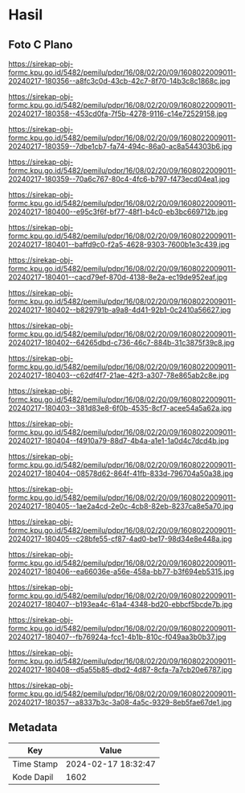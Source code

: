 # Hasil

## Foto C Plano

https://sirekap-obj-formc.kpu.go.id/5482/pemilu/pdpr/16/08/02/20/09/1608022009011-20240217-180356--a8fc3c0d-43cb-42c7-8f70-14b3c8c1868c.jpg

https://sirekap-obj-formc.kpu.go.id/5482/pemilu/pdpr/16/08/02/20/09/1608022009011-20240217-180358--453cd0fa-7f5b-4278-9116-c14e72529158.jpg

https://sirekap-obj-formc.kpu.go.id/5482/pemilu/pdpr/16/08/02/20/09/1608022009011-20240217-180359--7dbe1cb7-fa74-494c-86a0-ac8a544303b6.jpg

https://sirekap-obj-formc.kpu.go.id/5482/pemilu/pdpr/16/08/02/20/09/1608022009011-20240217-180359--70a6c767-80c4-4fc6-b797-f473ecd04ea1.jpg

https://sirekap-obj-formc.kpu.go.id/5482/pemilu/pdpr/16/08/02/20/09/1608022009011-20240217-180400--e95c3f6f-bf77-48f1-b4c0-eb3bc669712b.jpg

https://sirekap-obj-formc.kpu.go.id/5482/pemilu/pdpr/16/08/02/20/09/1608022009011-20240217-180401--baffd9c0-f2a5-4628-9303-7600b1e3c439.jpg

https://sirekap-obj-formc.kpu.go.id/5482/pemilu/pdpr/16/08/02/20/09/1608022009011-20240217-180401--cacd79ef-870d-4138-8e2a-ec19de952eaf.jpg

https://sirekap-obj-formc.kpu.go.id/5482/pemilu/pdpr/16/08/02/20/09/1608022009011-20240217-180402--b829791b-a9a8-4d41-92b1-0c2410a56627.jpg

https://sirekap-obj-formc.kpu.go.id/5482/pemilu/pdpr/16/08/02/20/09/1608022009011-20240217-180402--64265dbd-c736-46c7-884b-31c3875f39c8.jpg

https://sirekap-obj-formc.kpu.go.id/5482/pemilu/pdpr/16/08/02/20/09/1608022009011-20240217-180403--c62df4f7-21ae-42f3-a307-78e865ab2c8e.jpg

https://sirekap-obj-formc.kpu.go.id/5482/pemilu/pdpr/16/08/02/20/09/1608022009011-20240217-180403--381d83e8-6f0b-4535-8cf7-acee54a5a62a.jpg

https://sirekap-obj-formc.kpu.go.id/5482/pemilu/pdpr/16/08/02/20/09/1608022009011-20240217-180404--f4910a79-88d7-4b4a-a1e1-1a0d4c7dcd4b.jpg

https://sirekap-obj-formc.kpu.go.id/5482/pemilu/pdpr/16/08/02/20/09/1608022009011-20240217-180404--08578d62-864f-41fb-833d-796704a50a38.jpg

https://sirekap-obj-formc.kpu.go.id/5482/pemilu/pdpr/16/08/02/20/09/1608022009011-20240217-180405--1ae2a4cd-2e0c-4cb8-82eb-8237ca8e5a70.jpg

https://sirekap-obj-formc.kpu.go.id/5482/pemilu/pdpr/16/08/02/20/09/1608022009011-20240217-180405--c28bfe55-cf87-4ad0-be17-98d34e8e448a.jpg

https://sirekap-obj-formc.kpu.go.id/5482/pemilu/pdpr/16/08/02/20/09/1608022009011-20240217-180406--ea66036e-a56e-458a-bb77-b3f694eb5315.jpg

https://sirekap-obj-formc.kpu.go.id/5482/pemilu/pdpr/16/08/02/20/09/1608022009011-20240217-180407--b193ea4c-61a4-4348-bd20-ebbcf5bcde7b.jpg

https://sirekap-obj-formc.kpu.go.id/5482/pemilu/pdpr/16/08/02/20/09/1608022009011-20240217-180407--fb76924a-fcc1-4b1b-810c-f049aa3b0b37.jpg

https://sirekap-obj-formc.kpu.go.id/5482/pemilu/pdpr/16/08/02/20/09/1608022009011-20240217-180408--d5a55b85-dbd2-4d87-8cfa-7a7cb20e6787.jpg

https://sirekap-obj-formc.kpu.go.id/5482/pemilu/pdpr/16/08/02/20/09/1608022009011-20240217-180357--a8337b3c-3a08-4a5c-9329-8eb5fae67de1.jpg


## Metadata

| Key        | Value               |
| ---------- | ------------------- |
| Time Stamp | 2024-02-17 18:32:47 |
| Kode Dapil | 1602                |



